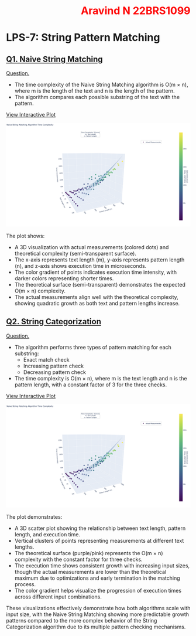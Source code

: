 <h1 style="color:red;text-align:right">Aravind N 22BRS1099</h1>

# LPS-7: String Pattern Matching

## [Q1. Naive String Matching](q1/soln.cpp)
[Question.](q1/README.md)

- The time complexity of the Naive String Matching algorithm is O(m × n), where m is the length of the text and n is the length of the pattern.
- The algorithm compares each possible substring of the text with the pattern.

[View Interactive Plot](../docs/LPS7-q1.html)

![alt text](q1.png)

The plot shows:
- A 3D visualization with actual measurements (colored dots) and theoretical complexity (semi-transparent surface).
- The x-axis represents text length (m), y-axis represents pattern length (n), and z-axis shows execution time in microseconds.
- The color gradient of points indicates execution time intensity, with darker colors representing shorter times.
- The theoretical surface (semi-transparent) demonstrates the expected O(m × n) complexity.
- The actual measurements align well with the theoretical complexity, showing quadratic growth as both text and pattern lengths increase.

## [Q2. String Categorization](q2/soln.cpp)
[Question.](q2/README.md)
- The algorithm performs three types of pattern matching for each substring:
  * Exact match check
  * Increasing pattern check
  * Decreasing pattern check
- The time complexity is O(m × n), where m is the text length and n is the pattern length, with a constant factor of 3 for the three checks.

[View Interactive Plot](../docs/LPS7-q2.html)

![alt text](q1.png)

The plot demonstrates:
- A 3D scatter plot showing the relationship between text length, pattern length, and execution time.
- Vertical clusters of points representing measurements at different text lengths.
- The theoretical surface (purple/pink) represents the O(m × n) complexity with the constant factor for three checks.
- The execution time shows consistent growth with increasing input sizes, though the actual measurements are lower than the theoretical maximum due to optimizations and early termination in the matching process.
- The color gradient helps visualize the progression of execution times across different input combinations.

These visualizations effectively demonstrate how both algorithms scale with input size, with the Naive String Matching showing more predictable growth patterns compared to the more complex behavior of the String Categorization algorithm due to its multiple pattern checking mechanisms.
